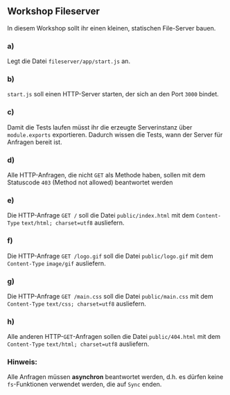 ## Workshop Fileserver

In diesem Workshop sollt ihr einen kleinen, statischen File-Server bauen.

### a)

Legt die Datei `fileserver/app/start.js` an.

### b)

`start.js` soll einen HTTP-Server starten, der sich an den Port `3000` bindet.

### c)

Damit die Tests laufen müsst ihr die erzeugte Serverinstanz über `module.exports` exportieren. Dadurch wissen die
Tests, wann der Server für Anfragen bereit ist.

### d)

Alle HTTP-Anfragen, die nicht `GET` als Methode haben, sollen mit dem Statuscode `403` (Method not allowed) beantwortet werden

### e)

Die HTTP-Anfrage `GET /` soll die Datei `public/index.html` mit dem `Content-Type` `text/html; charset=utf8` ausliefern.

### f)

Die HTTP-Anfrage `GET /logo.gif` soll die Datei `public/logo.gif` mit dem `Content-Type` `image/gif` ausliefern.

### g)

Die HTTP-Anfrage `GET /main.css` soll die Datei `public/main.css` mit dem `Content-Type` `text/css; charset=utf8` ausliefern.

### h)

Alle anderen HTTP-`GET`-Anfragen sollen die Datei `public/404.html` mit dem `Content-Type` `text/html; charset=utf8` ausliefern.

### Hinweis:
Alle Anfragen müssen **asynchron** beantwortet werden, d.h. es dürfen keine `fs`-Funktionen verwendet werden, die auf `Sync` enden.